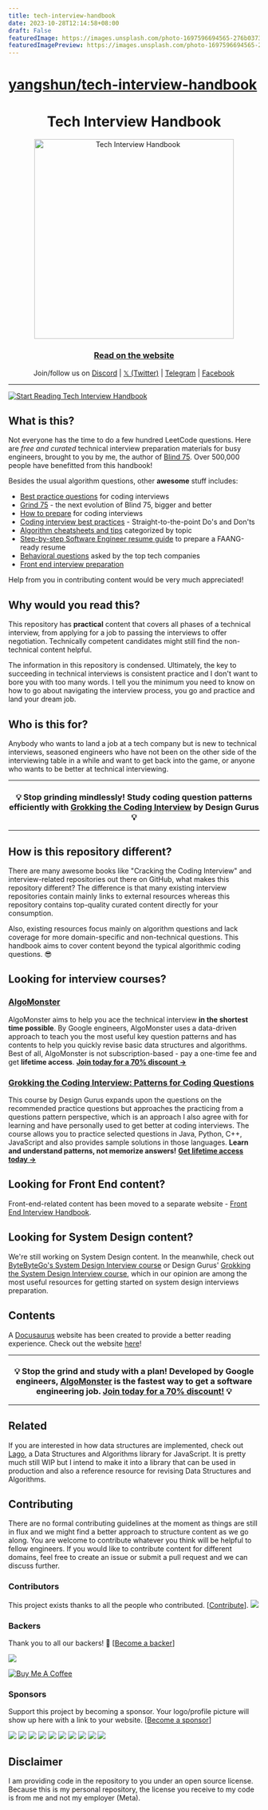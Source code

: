 ```yaml
---
title: tech-interview-handbook
date: 2023-10-28T12:14:58+08:00
draft: False
featuredImage: https://images.unsplash.com/photo-1697596694565-276b0373f27e?ixid=M3w0NjAwMjJ8MHwxfHJhbmRvbXx8fHx8fHx8fDE2OTg0NjY0ODB8&ixlib=rb-4.0.3
featuredImagePreview: https://images.unsplash.com/photo-1697596694565-276b0373f27e?ixid=M3w0NjAwMjJ8MHwxfHJhbmRvbXx8fHx8fHx8fDE2OTg0NjY0ODB8&ixlib=rb-4.0.3
---
```


# [yangshun/tech-interview-handbook](https://github.com/yangshun/tech-interview-handbook)

<h1 align="center">Tech Interview Handbook</h1>

<div align="center">
  <a href="https://www.techinterviewhandbook.org/">
    <img src="assets/logo.svg" alt="Tech Interview Handbook" width="400" />
  </a>
  <br />
  <h3>
    <a href="https://www.techinterviewhandbook.org/">Read on the website</a>
  </h3>
  <p>
    Join/follow us on <a href="https://discord.gg/usMqNaPczq" target="_blank">Discord</a> | <a href="https://twitter.com/techinterviewhb" target="_blank">𝕏 (Twitter)</a> | <a href="https://t.me/techinterviewhandbook" target="_blank">Telegram</a> |  <a href="https://facebook.com/techinterviewhandbook" target="_blank">Facebook</a>
  </p>
</div>

---

<a href="https://www.techinterviewhandbook.org/software-engineering-interview-guide/" target="_blank">
  <img src="assets/start-reading-button.jpg" alt="Start Reading Tech Interview Handbook" />
</a>

## What is this?

Not everyone has the time to do a few hundred LeetCode questions. Here are _free and curated_ technical interview preparation materials for busy engineers, brought to you by me, the author of [Blind 75](https://www.teamblind.com/post/New-Year-Gift---Curated-List-of-Top-75-LeetCode-Questions-to-Save-Your-Time-OaM1orEU). Over 500,000 people have benefitted from this handbook!

Besides the usual algorithm questions, other **awesome** stuff includes:

- [Best practice questions](https://www.techinterviewhandbook.org/coding-interview-study-plan/) for coding interviews
- [Grind 75](https://www.techinterviewhandbook.org/grind75) - the next evolution of Blind 75, bigger and better
- [How to prepare](https://www.techinterviewhandbook.org/coding-interview-prep/) for coding interviews
- [Coding interview best practices](https://www.techinterviewhandbook.org/coding-interview-cheatsheet/) - Straight-to-the-point Do's and Don'ts
- [Algorithm cheatsheets and tips](https://www.techinterviewhandbook.org/algorithms/study-cheatsheet/) categorized by topic
- [Step-by-step Software Engineer resume guide](https://www.techinterviewhandbook.org/resume/) to prepare a FAANG-ready resume
- [Behavioral questions](https://www.techinterviewhandbook.org/behavioral-interview-questions/) asked by the top tech companies
- [Front end interview preparation](https://www.frontendinterviewhandbook.com)

Help from you in contributing content would be very much appreciated!

## Why would you read this?

This repository has **practical** content that covers all phases of a technical interview, from applying for a job to passing the interviews to offer negotiation. Technically competent candidates might still find the non-technical content helpful.

The information in this repository is condensed. Ultimately, the key to succeeding in technical interviews is consistent practice and I don't want to bore you with too many words. I tell you the minimum you need to know on how to go about navigating the interview process, you go and practice and land your dream job.

## Who is this for?

Anybody who wants to land a job at a tech company but is new to technical interviews, seasoned engineers who have not been on the other side of the interviewing table in a while and want to get back into the game, or anyone who wants to be better at technical interviewing.

---

<div align="center">
  <h3>💡 Stop grinding mindlessly! Study coding question patterns efficiently with
    <a href="https://designgurus.org/link/kJSIoU?url=https%3A%2F%2Fdesigngurus.org%2Fcourse%3Fcourseid%3Dgrokking-the-coding-interview">Grokking the Coding Interview</a> by Design Gurus 💡
  </h3>
</div>

---

## How is this repository different?

There are many awesome books like "Cracking the Coding Interview" and interview-related repositories out there on GitHub, what makes this repository different? The difference is that many existing interview repositories contain mainly links to external resources whereas this repository contains top-quality curated content directly for your consumption.

Also, existing resources focus mainly on algorithm questions and lack coverage for more domain-specific and non-technical questions. This handbook aims to cover content beyond the typical algorithmic coding questions. 😎

## Looking for interview courses?

### [AlgoMonster](https://shareasale.com/r.cfm?b=1873647&u=3114753&m=114505&urllink=&afftrack=)

AlgoMonster aims to help you ace the technical interview **in the shortest time possible**. By Google engineers, AlgoMonster uses a data-driven approach to teach you the most useful key question patterns and has contents to help you quickly revise basic data structures and algorithms. Best of all, AlgoMonster is not subscription-based - pay a one-time fee and get **lifetime access**. [**Join today for a 70% discount →**](https://shareasale.com/r.cfm?b=1873647&u=3114753&m=114505&urllink=&afftrack=)

### [Grokking the Coding Interview: Patterns for Coding Questions](https://designgurus.org/link/kJSIoU?url=https%3A%2F%2Fdesigngurus.org%2Fcourse%3Fcourseid%3Dgrokking-the-coding-interview)

This course by Design Gurus expands upon the questions on the recommended practice questions but approaches the practicing from a questions pattern perspective, which is an approach I also agree with for learning and have personally used to get better at coding interviews. The course allows you to practice selected questions in Java, Python, C++, JavaScript and also provides sample solutions in those languages. **Learn and understand patterns, not memorize answers!** [**Get lifetime access today →**](https://designgurus.org/link/kJSIoU?url=https%3A%2F%2Fdesigngurus.org%2Fcourse%3Fcourseid%3Dgrokking-the-coding-interview)

## Looking for Front End content?

Front-end-related content has been moved to a separate website - [Front End Interview Handbook](https://frontendinterviewhandbook.com).

## Looking for System Design content?

We're still working on System Design content. In the meanwhile, check out [ByteByteGo's System Design Interview course](https://bytebytego.com?fpr=techinterviewhandbook) or Design Gurus' [Grokking the System Design Interview course](https://designgurus.org/link/kJSIoU?url=https%3A%2F%2Fdesigngurus.org%2Fcourse%3Fcourseid%3Dgrokking-the-system-design-interview), which in our opinion are among the most useful resources for getting started on system design interviews preparation.

## Contents

A [Docusaurus](https://github.com/facebook/docusaurus) website has been created to provide a better reading experience. Check out the website [here](https://www.techinterviewhandbook.org)!

---

<div align="center">
  <h3>💡 Stop the grind and study with a plan! Developed by Google engineers, <a href="https://shareasale.com/r.cfm?b=1873647&u=3114753&m=114505&urllink=&afftrack=">AlgoMonster</a> is the fastest way to get a software engineering job. <a href="https://shareasale.com/r.cfm?b=1873647&u=3114753&m=114505&urllink=&afftrack=">Join today for a 70% discount!</a> 💡</h3>
</div>

---

## Related

If you are interested in how data structures are implemented, check out [Lago](https://github.com/yangshun/lago), a Data Structures and Algorithms library for JavaScript. It is pretty much still WIP but I intend to make it into a library that can be used in production and also a reference resource for revising Data Structures and Algorithms.

## Contributing

There are no formal contributing guidelines at the moment as things are still in flux and we might find a better approach to structure content as we go along. You are welcome to contribute whatever you think will be helpful to fellow engineers. If you would like to contribute content for different domains, feel free to create an issue or submit a pull request and we can discuss further.

### Contributors

This project exists thanks to all the people who contributed. [[Contribute](CONTRIBUTING.md)]. <a href="https://github.com/yangshun/tech-interview-handbook/graphs/contributors"><img src="https://opencollective.com/tech-interview-handbook/contributors.svg?width=890&button=false"></a>

### Backers

Thank you to all our backers! 🙏 [[Become a backer](https://opencollective.com/tech-interview-handbook#backer)]

<a href="https://opencollective.com/tech-interview-handbook#backers" target="_blank"><img src="https://opencollective.com/tech-interview-handbook/backers.svg?width=890"></a>

<a href="https://www.buymeacoffee.com/yangshun" target="_blank"><img src="https://www.buymeacoffee.com/assets/img/custom_images/orange_img.png" alt="Buy Me A Coffee" style="height: auto !important; width: auto !important;"></a>

### Sponsors

Support this project by becoming a sponsor. Your logo/profile picture will show up here with a link to your website. [[Become a sponsor](https://opencollective.com/tech-interview-handbook#sponsor)]

<a href="https://opencollective.com/tech-interview-handbook/sponsor/0/website" target="_blank"><img src="https://opencollective.com/tech-interview-handbook/sponsor/0/avatar.svg"></a> <a href="https://opencollective.com/tech-interview-handbook/sponsor/1/website" target="_blank"><img src="https://opencollective.com/tech-interview-handbook/sponsor/1/avatar.svg"></a> <a href="https://opencollective.com/tech-interview-handbook/sponsor/2/website" target="_blank"><img src="https://opencollective.com/tech-interview-handbook/sponsor/2/avatar.svg"></a> <a href="https://opencollective.com/tech-interview-handbook/sponsor/3/website" target="_blank"><img src="https://opencollective.com/tech-interview-handbook/sponsor/3/avatar.svg"></a> <a href="https://opencollective.com/tech-interview-handbook/sponsor/4/website" target="_blank"><img src="https://opencollective.com/tech-interview-handbook/sponsor/4/avatar.svg"></a> <a href="https://opencollective.com/tech-interview-handbook/sponsor/5/website" target="_blank"><img src="https://opencollective.com/tech-interview-handbook/sponsor/5/avatar.svg"></a> <a href="https://opencollective.com/tech-interview-handbook/sponsor/6/website" target="_blank"><img src="https://opencollective.com/tech-interview-handbook/sponsor/6/avatar.svg"></a> <a href="https://opencollective.com/tech-interview-handbook/sponsor/7/website" target="_blank"><img src="https://opencollective.com/tech-interview-handbook/sponsor/7/avatar.svg"></a> <a href="https://opencollective.com/tech-interview-handbook/sponsor/8/website" target="_blank"><img src="https://opencollective.com/tech-interview-handbook/sponsor/8/avatar.svg"></a> <a href="https://opencollective.com/tech-interview-handbook/sponsor/9/website" target="_blank"><img src="https://opencollective.com/tech-interview-handbook/sponsor/9/avatar.svg"></a>

## Disclaimer

I am providing code in the repository to you under an open source license. Because this is my personal repository, the license you receive to my code is from me and not my employer (Meta).
